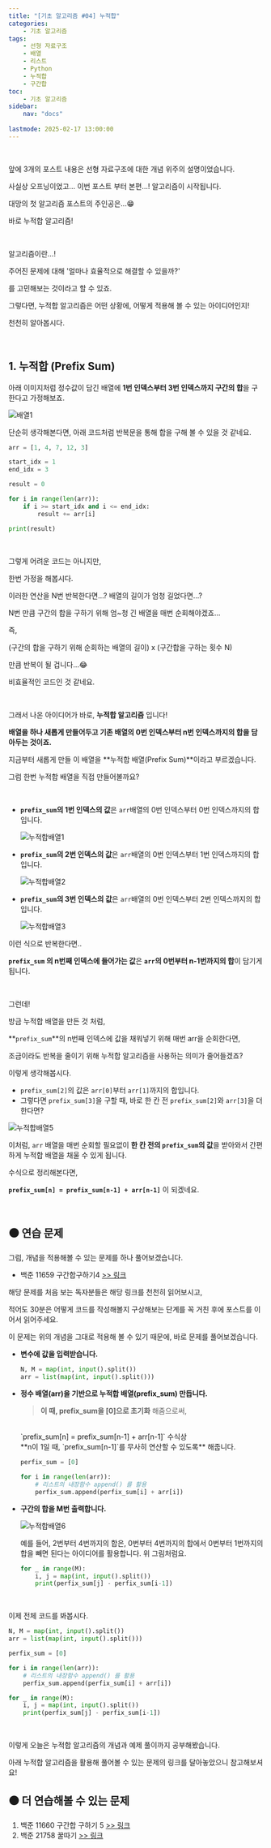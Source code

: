```yaml
---
title: "[기초 알고리즘 #04] 누적합"
categories: 
    - 기초 알고리즘
tags:
    - 선형 자료구조
    - 배열
    - 리스트
    - Python
    - 누적합
    - 구간합
toc:
    - 기초 알고리즘
sidebar:
    nav: "docs"
    
lastmode: 2025-02-17 13:00:00
---
```


<br>

앞에 3개의 포스트 내용은 선형 자료구조에 대한 개념 위주의 설명이었습니다.

사실상 오프닝이었고... 이번 포스트 부터 본편...! 알고리즘이 시작됩니다.

대망의 첫 알고리즘 포스트의 주인공은...😁  

바로 누적합 알고리즘!

<br>

알고리즘이란...!  

주어진 문제에 대해 '얼마나 효율적으로 해결할 수 있을까?'

를 고민해보는 것이라고 할 수 있죠.

그렇다면, 누적합 알고리즘은 어떤 상황에, 어떻게 적용해 볼 수 있는 아이디어인지!  

천천히 알아봅시다. 

<br>

## 1. 누적합 (Prefix Sum)

아래 이미지처럼 정수값이 담긴 배열에 **1번 인덱스부터 3번 인덱스까지 구간의 합**을 구한다고 가정해보죠.

![배열1](/assets/images/post-src/03/array-image-1-500x300.png)

단순히 생각해본다면, 아래 코드처럼 반복문을 통해 합을 구해 볼 수 있을 것 같네요.

```python
arr = [1, 4, 7, 12, 3]

start_idx = 1
end_idx = 3

result = 0

for i in range(len(arr)):
    if i >= start_idx and i <= end_idx:
        result += arr[i]

print(result)
```
<br>

그렇게 어려운 코드는 아니지만,  

한번 가정을 해봅시다.  

이러한 연산을 N번 반복한다면...? 배열의 길이가 엄청 길었다면...?

N번 만큼 구간의 합을 구하기 위해 엄~청 긴 배열을 매번 순회해야겠죠...

즉, 

(구간의 합을 구하기 위해 순회하는 배열의 길이) x (구간합을 구하는 횟수 N) 

만큼 반복이 될 겁니다...😂

비효율적인 코드인 것 같네요.

<br>

그래서 나온 아이디어가 바로, **누적합 알고리즘** 입니다!

**배열을 하나 새롭게 만들어두고 기존 배열의 0번 인덱스부터 n번 인덱스까지의 합을 담아두는 것이죠.**

지금부터 새롭게 만들 이 배열을 **누적합 배열(Prefix Sum)**이라고 부르겠습니다.  

그럼 한번 누적합 배열을 직접 만들어볼까요?

<br>

- **`prefix_sum`의 1번 인덱스의 값**은 `arr`배열의 0번 인덱스부터 0번 인덱스까지의 합입니다.

   ![누적합배열1](/assets/images/post-src/03/array-image-2-500x300.png)

- **`prefix_sum`의 2번 인덱스의 값**은 `arr`배열의 0번 인덱스부터 1번 인덱스까지의 합입니다.

   ![누적합배열2](/assets/images/post-src/03/array-image-3-500x300.png)

- **`prefix_sum`의 3번 인덱스의 값**은 `arr`배열의 0번 인덱스부터 2번 인덱스까지의 합입니다.

   ![누적합배열3](/assets/images/post-src/03/array-image-4-500x300.png)


이런 식으로 반복한다면.. 

**`prefix_sum` 의 n번째 인덱스에 들어가는 값**은 **`arr`의 0번부터 n-1번까지의 합**이 담기게 됩니다. 

<br>

그런데!

방금 누적합 배열을 만든 것 처럼, 

**`prefix_sum`**의 n번째 인덱스에 값을 채워넣기 위해 매번 arr을 순회한다면,

조금이라도 반복을 줄이기 위해 누적합 알고리즘을 사용하는 의미가 줄어들겠죠?

이렇게 생각해봅시다.

- `prefix_sum[2]`의 값은 `arr[0]`부터 `arr[1]`까지의 합입니다.
- 그렇다면 `prefix_sum[3]`을 구할 때, 바로 한 칸 전 `prefix_sum[2]`와 `arr[3]`을 더한다면?

![누적합배열5](/assets/images/post-src/03/array-image-5-500x300.png)

이처럼, `arr` 배열을 매번 순회할 필요없이 **한 칸 전의 `prefix_sum`의 값**을 받아와서 간편하게 누적합 배열을 채울 수 있게 됩니다.

수식으로 정리해본다면, 

**`prefix_sum[n] = prefix_sum[n-1] + arr[n-1]`** 이 되겠네요.

<br>

## ⚫ 연습 문제

그럼, 개념을 적용해볼 수 있는 문제를 하나 풀어보겠습니다.

- 백준 11659 구간합구하기4 [>> 링크](https://www.acmicpc.net/problem/11659)

해당 문제를 처음 보는 독자분들은 해당 링크를 천천히 읽어보시고,

적어도 30분은 어떻게 코드를 작성해볼지 구상해보는 단계를 꼭 거친 후에 포스트를 이어서 읽어주세요.

이 문제는 위의 개념을 그대로 적용해 볼 수 있기 때문에, 바로 문제를 풀어보겠습니다.

- **변수에 값을 입력받습니다.**

    ```python
    N, M = map(int, input().split())
    arr = list(map(int, input().split()))
    ```

- **정수 배열(arr)을 기반으로 누적합 배열(prefix_sum) 만듭니다.**

    >**이 때, prefix_sum을 [0]으로 초기화** 해줌으로써, 
    <br>
    `prefix_sum[n] = prefix_sum[n-1] + arr[n-1]` 수식상 
    <br>
    **n이 1일 때, `prefix_sum[n-1]`를 무사히 연산할 수 있도록** 해줍니다.
    
    ```python
    perfix_sum = [0]

    for i in range(len(arr)):
        # 리스트의 내장함수 append() 를 활용
        perfix_sum.append(perfix_sum[i] + arr[i]) 
    ```

- **구간의 합을 M번 출력합니다.**

    ![누적합배열6](/assets/images/post-src/03/array-image-6-500x300.png)
    
    예를 들어, 2번부터 4번까지의 합은, 0번부터 4번까지의 합에서 0번부터 1번까지의 합을 빼면 된다는 아이디어를 활용합니다. 위 그림처럼요.

    ```python
    for _ in range(M):
        i, j = map(int, input().split())
        print(perfix_sum[j] - perfix_sum[i-1])
    ```

<br>

이제 전체 코드를 봐봅시다.

```python
N, M = map(int, input().split())
arr = list(map(int, input().split()))

perfix_sum = [0]

for i in range(len(arr)):
    # 리스트의 내장함수 append() 를 활용
    perfix_sum.append(perfix_sum[i] + arr[i]) 

for _ in range(M):
    i, j = map(int, input().split())
    print(perfix_sum[j] - perfix_sum[i-1])
```

<br>

이렇게 오늘은 누적합 알고리즘의 개념과 예제 풀이까지 공부해봤습니다.

아래 누적합 알고리즘을 활용해 풀어볼 수 있는 문제의 링크를 달아놓았으니 참고해보셔요!

## ⚫ 더 연습해볼 수 있는 문제

1. 백준 11660 구간합 구하기 5 [>> 링크](https://www.acmicpc.net/problem/11660)
2. 백준 21758 꿀따기 [>> 링크](https://www.acmicpc.net/problem/21758)

<br>
